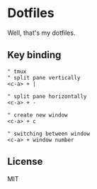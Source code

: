 # Dotfiles

Well, that's my dotfiles.

## Key binding

```
" tmux
" split pane vertically
<c-a> + |

" split pane horizontally
<c-a> + -

" create new window
<c-a> + c

" switching between window
<c-a> + window number
```

## License

MIT

